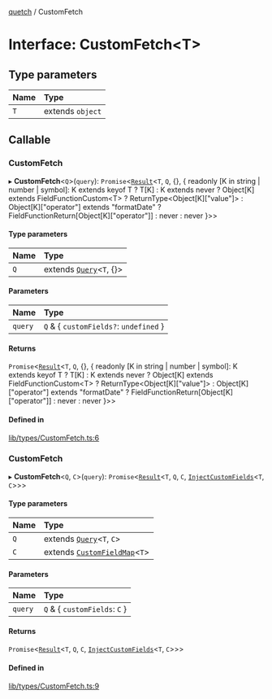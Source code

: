 [quetch](../README.md) / CustomFetch

# Interface: CustomFetch<T\>

## Type parameters

| Name | Type |
| :------ | :------ |
| `T` | extends `object` |

## Callable

### CustomFetch

▸ **CustomFetch**<`Q`\>(`query`): `Promise`<[`Result`](../README.md#result)<`T`, `Q`, {}, { readonly [K in string \| number \| symbol]: K extends keyof T ? T[K] : K extends never ? Object[K] extends FieldFunctionCustom<T\> ? ReturnType<Object[K]["value"]\> : Object[K]["operator"] extends "formatDate" ? FieldFunctionReturn[Object[K]["operator"]] : never : never }\>\>

#### Type parameters

| Name | Type |
| :------ | :------ |
| `Q` | extends [`Query`](../README.md#query)<`T`, {}\> |

#### Parameters

| Name | Type |
| :------ | :------ |
| `query` | `Q` & { `customFields?`: `undefined`  } |

#### Returns

`Promise`<[`Result`](../README.md#result)<`T`, `Q`, {}, { readonly [K in string \| number \| symbol]: K extends keyof T ? T[K] : K extends never ? Object[K] extends FieldFunctionCustom<T\> ? ReturnType<Object[K]["value"]\> : Object[K]["operator"] extends "formatDate" ? FieldFunctionReturn[Object[K]["operator"]] : never : never }\>\>

#### Defined in

[lib/types/CustomFetch.ts:6](https://github.com/nevoland/quetch/blob/970ac46/lib/types/CustomFetch.ts#L6)

### CustomFetch

▸ **CustomFetch**<`Q`, `C`\>(`query`): `Promise`<[`Result`](../README.md#result)<`T`, `Q`, `C`, [`InjectCustomFields`](../README.md#injectcustomfields)<`T`, `C`\>\>\>

#### Type parameters

| Name | Type |
| :------ | :------ |
| `Q` | extends [`Query`](../README.md#query)<`T`, `C`\> |
| `C` | extends [`CustomFieldMap`](../README.md#customfieldmap)<`T`\> |

#### Parameters

| Name | Type |
| :------ | :------ |
| `query` | `Q` & { `customFields`: `C`  } |

#### Returns

`Promise`<[`Result`](../README.md#result)<`T`, `Q`, `C`, [`InjectCustomFields`](../README.md#injectcustomfields)<`T`, `C`\>\>\>

#### Defined in

[lib/types/CustomFetch.ts:9](https://github.com/nevoland/quetch/blob/970ac46/lib/types/CustomFetch.ts#L9)
